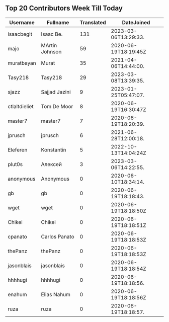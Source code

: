 ## Top 20 Contributors Week Till Today ##
|Username|Fullname|Translated|DateJoined|
|--------|--------|----------|----------|
|isaacbegit|Isaac Be.|131|2023-03-06T13:29:33.|
|majo|MArtin Johnson|59|2020-06-19T18:19:45Z|
|muratbayan|Murat|35|2021-04-06T14:44:00.|
|Tasy218|Tasy218|29|2023-03-08T13:39:35.|
|sjazz|Sajjad Jazini|9|2023-01-25T05:47:07.|
|ctlaltdieliet|Tom De Moor|8|2020-06-19T16:30:47Z|
|master7|master7|7|2020-06-19T18:20:39.|
|jprusch|jprusch|6|2021-06-28T12:00:18.|
|Eleferen|Konstantin|5|2022-10-13T14:04:24Z|
|plut0s|Алексей|3|2023-03-06T14:22:55.|
|anonymous|Anonymous|0|2020-06-10T18:34:14.|
|gb|gb|0|2020-06-19T18:18:43.|
|wget|wget|0|2020-06-19T18:18:50Z|
|Chikei|Chikei|0|2020-06-19T18:18:51Z|
|cpanato|Carlos Panato|0|2020-06-19T18:18:53Z|
|thePanz|thePanz|0|2020-06-19T18:18:53Z|
|jasonblais|jasonblais|0|2020-06-19T18:18:54Z|
|hhhhugi|hhhhugi|0|2020-06-19T18:18:56.|
|enahum|Elias  Nahum|0|2020-06-19T18:18:56Z|
|ruza|ruza|0|2020-06-19T18:18:57.|
